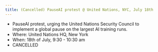 ```yaml
---
title: (Cancelled) PauseAI protest @ United Nations, NYC, July 18th
---
```


- PauseAI protest, urging the United Nations Security Council to implement a global pause on the largest AI training runs.
- Where: United Nations HQ, New York
- When: 18th of July, 9:30 - 10:30 am
- CANCELLED
<!-- - [Facebook Event](https://fb.me/e/zmZH6bh2)
- [Sign up form](https://docs.google.com/forms/d/e/1FAIpQLSfVxK50nPi0AyfoHYw67u1tdNK5iqW6x0xH0IlU1AU-5nLZ5g/viewform?usp=sf_link)

## Contact

- [George Krebs](mailto:georgekrebs@zohomail.eu) -->

